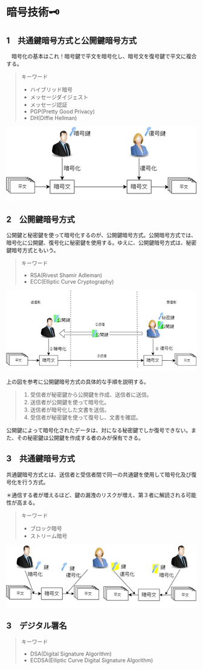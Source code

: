 # 暗号技術🗝

## 1　共通鍵暗号方式と公開鍵暗号方式
　暗号化の基本はこれ！暗号鍵で平文を暗号化し、暗号文を復号鍵で平文に複合する。

> キーワード
>- ハイブリッド暗号
>- メッセージダイジェスト
>- メッセージ認証
>- PGP(Pretty Good Privacy)
>- DH(Diffie Hellman)

![](cyptograpfy.jpg)

## 2　公開鍵暗号方式
公開鍵と秘密鍵を使って暗号化するのが、公開鍵暗号方式。公開暗号方式では、暗号化に公開鍵、復号化に秘密鍵を使用する。ゆえに、公開鍵暗号方式は、秘密鍵暗号方式ともいう。

> キーワード
>- RSA(Rivest Shamir Adleman)
>- ECC(Elliptic Curve Cryptography)

![](公開鍵暗号方式.jpg)

上の図を参考に公開鍵暗号方式の具体的な手順を説明する。

>1. 受信者が秘密鍵から公開鍵を作成、送信者に送信。
>2. 送信者が公開鍵を使って暗号化。
>3. 送信者が暗号化した文書を送信。
>4. 受信者が秘密鍵を使って復号し、文書を確認。

公開鍵によって暗号化されたデータは、対になる秘密鍵でしか復号できない。また、その秘密鍵は公開鍵を作成する者のみが保有できる。

## 3　共通鍵暗号方式
共通鍵暗号方式とは、送信者と受信者間で同一の共通鍵を使用して暗号化及び復号化を行う方式。

＊通信する者が増えるほど、鍵の漏洩のリスクが増え、第３者に解読される可能性が高まる。

> キーワード
>- ブロック暗号
>- ストリーム暗号

![](共通鍵暗号方式.jpg)

## 3　デジタル署名

> キーワード
>- DSA(Digital Signature Algorithm)
>- ECDSA(Elliptic Curve Digital Signature Algorithm)